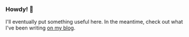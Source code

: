 ### Howdy! 🤠

I'll eventually put something useful here. In the meantime, check out what I've been writing [on my blog](https://major.io).
